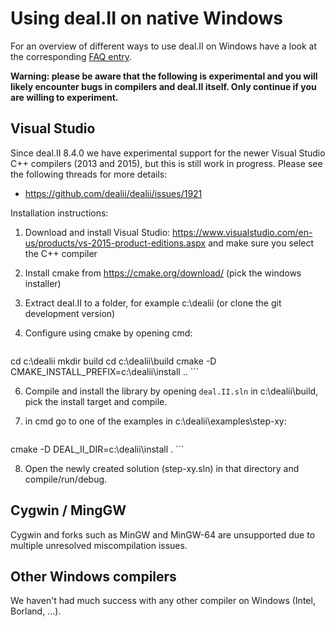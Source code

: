 # Using deal.II on native Windows

For an overview of different ways to use deal.II on Windows have a look at the corresponding [FAQ entry](https://code.google.com/p/dealii/wiki/FrequentlyAskedQuestions#Can_I_use_deal.II_on_a_Windows_platform?).

**Warning: please be aware that the following is experimental and you will likely encounter bugs in compilers and deal.II itself. Only continue if you are willing to experiment.** 

## Visual Studio

Since deal.II 8.4.0 we have experimental support for the newer Visual Studio C++ compilers (2013 and 2015), but this is still work in progress. Please see the following threads for more details:
- https://github.com/dealii/dealii/issues/1921

Installation instructions:

1. Download and install Visual Studio: https://www.visualstudio.com/en-us/products/vs-2015-product-editions.aspx and make sure you select the C++ compiler
2. Install cmake from https://cmake.org/download/ (pick the windows installer)
3. Extract deal.II to a folder, for example c:\dealii (or clone the git development version)
4. Configure using cmake by opening cmd:

    ```
cd c:\dealii
mkdir build
cd c:\dealii\build
cmake -D CMAKE_INSTALL_PREFIX=c:\dealii\install ..
    ```

6. Compile and install the library by opening ``deal.II.sln`` in c:\dealii\build, pick the install target and compile.
7. in cmd go to one of the examples in c:\dealii\examples\step-xy:

    ```
cmake -D DEAL_II_DIR=c:\dealii\install .
    ```

8. Open the newly created solution (step-xy.sln) in that directory and compile/run/debug.


## Cygwin / MingGW

Cygwin and forks such as MinGW and MinGW-64 are unsupported due to multiple unresolved miscompilation issues.

## Other Windows compilers

We haven't had much success with any other compiler on Windows (Intel, Borland, ...).